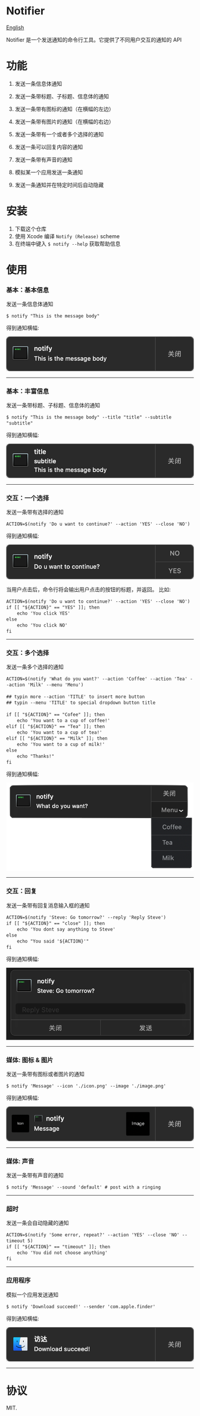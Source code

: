 # Notifier

[English](./README.md)



Notifier 是一个发送通知的命令行工具。它提供了不同用户交互的通知的 API

# 功能

1. 发送一条信息体通知

2. 发送一条带标题、子标题、信息体的通知

3. 发送一条带有图标的通知（在横幅的左边）

4. 发送一条带有图片的通知（在横幅的右边）

5. 发送一条带有一个或者多个选择的通知

6. 发送一条可以回复内容的通知

7. 发送一条带有声音的通知

8. 模拟某一个应用发送一条通知

9. 发送一条通知并在特定时间后自动隐藏

# 安装

1. 下载这个仓库
2. 使用 Xcode 编译 `Notify (Release)` scheme 
3. 在终端中键入 `$ notify --help` 获取帮助信息

# 使用

### 基本：基本信息

发送一条信息体通知

```shell
$ notify "This is the message body"
```

得到通知横幅:

![](Resources/base.png)

----

### 基本：丰富信息

发送一条带标题、子标题、信息体的通知

```shell
$ notify "This is the message body" --title "title" --subtitle "subtitle"
```

得到通知横幅:

![](Resources/base-title.png)

---

### 交互：一个选择

发送一条带有选择的通知

```shell
ACTION=$(notify 'Do u want to continue?' --action 'YES' --close 'NO')
```

得到通知横幅:

![](Resources/action-one.png)

当用户点击后，命令行将会输出用户点击的按钮的标题，并返回。 比如:

```shell
ACTION=$(notify 'Do u want to continue?' --action 'YES' --close 'NO')
if [[ "${ACTION}" == "YES" ]]; then
    echo 'You click YES'
else
    echo 'You click NO'
fi
```

---

### 交互：多个选择

发送一条多个选择的通知

```shell
ACTION=$(notify 'What do you want?' --action 'Coffee' --action 'Tea' --action 'Milk' --menu 'Menu')

## typin more --action 'TITLE' to insert more button
## typin --menu 'TITLE' to special dropdown button title

if [[ "${ACTION}" == "Cofee" ]]; then
    echo 'You want to a cup of coffee!'
elif [[ "${ACTION}" == "Tea" ]]; then
    echo 'You want to a cup of tea!'
elif [[ "${ACTION}" == "Milk" ]]; then
    echo 'You want to a cup of milk!'
else
    echo "Thanks!"
fi
```

得到通知横幅:

![](Resources/action-more.png)

---

### 交互：回复

发送一条带有回复消息输入框的通知

```shell
ACTION=$(notify 'Steve: Go tomorrow?' --reply 'Reply Steve')
if [[ "${ACTION}" == "close" ]]; then
    echo 'You dont say anything to Steve'
else
    echo "You said '${ACTION}'"
fi
```

得到通知横幅:

![](Resources/action-reply.png)

---

### 媒体: 图标 & 图片

发送一条带有图标或者图片的通知

```shell
$ notify 'Message' --icon './icon.png' --image './image.png'
```

得到通知横幅:

![](Resources/media-image.png)

---

### 媒体: 声音

发送一条带有声音的通知

```shell
$ notify 'Message' --sound 'default' # post with a ringing
```

---

### 超时

发送一条会自动隐藏的通知

```shell
ACTION=$(notify 'Some error, repeat?' --action 'YES' --close 'NO' --timeout 5)
if [[ "${ACTION}" == "timeout" ]]; then
    echo 'You did not choose anything'
fi
```

---

### 应用程序

模拟一个应用发送通知

```shell
$ notify 'Download succeed!' --sender 'com.apple.finder'
```

得到通知横幅:

![](Resources/sender.png)

---

# 协议

MIT.
